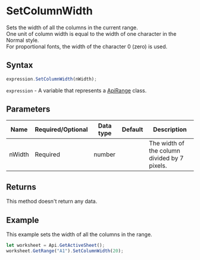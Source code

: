 # SetColumnWidth

Sets the width of all the columns in the current range.\
One unit of column width is equal to the width of one character in the Normal style.\
For proportional fonts, the width of the character 0 (zero) is used.

## Syntax

```javascript
expression.SetColumnWidth(nWidth);
```

`expression` - A variable that represents a [ApiRange](../ApiRange.md) class.

## Parameters

| **Name** | **Required/Optional** | **Data type** | **Default** | **Description** |
| ------------- | ------------- | ------------- | ------------- | ------------- |
| nWidth | Required | number |  | The width of the column divided by 7 pixels. |

## Returns

This method doesn't return any data.

## Example

This example sets the width of all the columns in the range.

```javascript editor-
let worksheet = Api.GetActiveSheet();
worksheet.GetRange("A1").SetColumnWidth(20);
```
